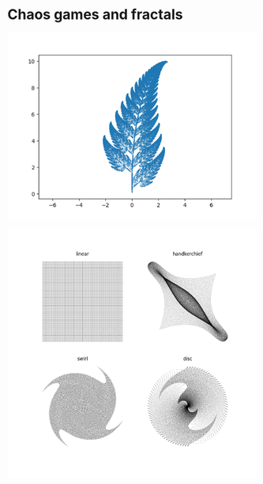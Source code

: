 # Chaos games and fractals

![alt text](https://github.com/simon-f-j/ChaosGames/blob/main/figures/barnsley_fern.png)

![alt text](https://github.com/simon-f-j/ChaosGames/blob/main/figures/variations_4b.png)
